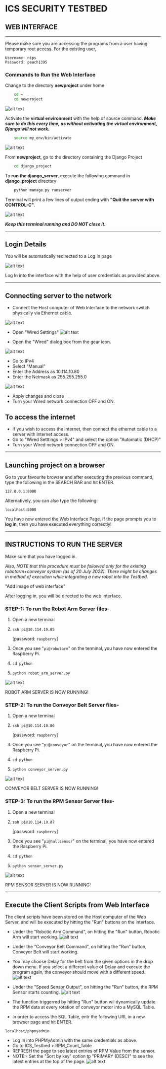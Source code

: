 # **ICS SECURITY TESTBED**

## **WEB INTERFACE**
---

Please make sure you are accessing the programs from a user having temporary root access. For the existing user,
```
Username: nips
Password: peach1395
```
### **Commands to Run the Web Interface**

Change to the directory **newproject** under home
```bash
    cd ~
    cd newproject
```
![alt text](https://github.com/40Keeper/django_project/blob/master/README_Images/Pic1.png)


Activate the **virtual environment** with the help of source command. ***Make sure to do this every time, as without activating the virtual environment, Django will not work.***
```bash
    source my_env/bin/activate
```
![alt text](https://github.com/40Keeper/django_project/blob/master/README_Images/Pic2.png)


From **newproject**, go to the directory containing the Django Project
```bash
    cd django_project
```

To **run the django_server**, execute the following command in **django_project** directory 
```bash
    python manage.py runserver
```
Terminal will print a few lines of output ending with **"Quit the server with CONTROL-C"**. 

![alt text](https://github.com/40Keeper/django_project/blob/master/README_Images/Pic3.png)


***Keep this terminal running and DO NOT close it.***

___
## Login Details

You will be automatically redirected to a Log In page

![alt text](https://github.com/40Keeper/django_project/blob/master/README_Images/LoginPage.png)


Log In into the interface with the help of user credentials as provided above.


___
## Connecting server to the network

* Connect the Host computer of Web Interface to the network switch physically via Ethernet cable.

![alt text](https://github.com/40Keeper/django_project/blob/master/README_Images/Pic4.png)


* Open "Wired Settings"
![alt text](https://github.com/40Keeper/django_project/blob/master/README_Images/Pic5.png)


* Open the "Wired" dialog box from the gear icon.

![alt text](https://github.com/40Keeper/django_project/blob/master/README_Images/Pic6.png)


* Go to IPv4
* Select "Manual"
* Enter the Address as 10.114.10.80
* Enter the Netmask as 255.255.255.0

![alt text](https://github.com/40Keeper/django_project/blob/master/README_Images/Pic7.png)


* Apply changes and close
* Turn your Wired network connection OFF and ON.

## To access the internet
* If you wish to access the internet, then connect the ethernet cable to a server with Internet access.
* Go to "Wired Setttings > IPv4" and select the option "Automatic (DHCP)"
* Turn your Wired network connection OFF and ON.
___

## Launching project on a browser


Go to your favourite browser and after executing the previous command, type the following in the SEARCH BAR and hit ENTER.
```
127.0.0.1:8000
```
Alternatively, you can also type the following:
```
localhost:8000
```

You have now entered the Web Interface Page. If the page prompts you to **log in**, then you have executed everything correctly!

___

## **INSTRUCTIONS TO RUN THE SERVER**

Make sure that you have logged in. 

*Also, NOTE that this procedure must be followed only for the existing robotarm+conveyor system (as of 20 July 2022). There might be changes in method of execution while integrating a new robot into the Testbed.*

"Add image of web interface"

After logging in, you will be directed to the web interface.

### STEP-1: To run the Robot Arm Server files- 
1. Open a new terminal
1. ```ssh pi@10.114.10.85```

    [password: ```raspberry```]
1. Once you see "```pi@robotarm```" on the terminal, you have now entered the Raspberry Pi.
1. ```cd python ```
1. ```python robot_arm_server.py```

![alt text](https://github.com/40Keeper/django_project/blob/master/README_Images/Pic8.png)


ROBOT ARM SERVER IS NOW RUNNING!


### STEP-2: To run the Conveyor Belt Server files- 
1. Open a new terminal
1. ```ssh pi@10.114.10.86```

    [password: ```raspberry```]
1. Once you see "```pi@conveyor```" on the terminal, you have now entered the Raspberry Pi.
1. ```cd python ```
1. ```python conveyor_server.py```

![alt text](https://github.com/40Keeper/django_project/blob/master/README_Images/Pic9.png)


CONVEYOR BELT SERVER IS NOW RUNNING!

### STEP-3: To run the RPM Sensor Server files- 
1. Open a new terminal
1. ```ssh pi@10.114.10.87```

    [password: ```raspberry```]
1. Once you see "```pi@hallsensor```" on the terminal, you have now entered the Raspberry Pi.
1. ```cd python ```
1. ```python sensor_server.py```

![alt text](https://github.com/40Keeper/django_project/blob/master/README_Images/Pic10.png)


RPM SENSOR SERVER IS NOW RUNNING!
___

## Execute the Client Scripts from Web Interface
The client scripts have been stored on the Host computer of the Web Server, and will be executed by hitting the "Run" buttons on the interface. 

* Under the "Robotic Arm Command", on hitting the "Run" button, Robotic Arm will start working.
![alt text](https://github.com/40Keeper/django_project/blob/master/README_Images/Pic11.png)


* Under the "Conveyor Belt Command", on hitting the "Run" button, Conveyor Belt will start working.
* You may choose Delay for the belt from the given options in the drop down menu. If you select a different value of Delay and execute the program again, the conveyor should move with a different speed.
![alt text](https://github.com/40Keeper/django_project/blob/master/README_Images/Pic12.png)


* Under the "Speed Sensor Output", on hitting the "Run" button, the RPM Sensor starts counting.
![alt text](https://github.com/40Keeper/django_project/blob/master/README_Images/Pic13.png)

*  The function triggerred by hitting "Run" button wil dynamically update the RPM data at every rotation of conveyor motor into a MySQL Table.
*  In order to access the SQL Table, entr the following URL in a new browser page and hit ENTER.
```
localhost/phpmyadmin
```
* Log In into PHPMyAdmin with the same credentials as above.
* Go to ICS_Testbed > RPM_Count_Table
* REFRESH the page to see latest entries of RPM Value from the sensor.
* NOTE:- Set the "Sort by key" option tp "PRIMARY (DESC)" to see the latest entries at the top of the page.
![alt text](https://github.com/40Keeper/django_project/blob/master/README_Images/SQL.png)


